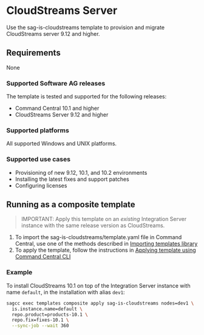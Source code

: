 # CloudStreams Server

Use the sag-is-cloudstreams template to provision and migrate CloudStreams server 9.12 and higher.

## Requirements
None

### Supported Software AG releases
The template is tested and supported for the following releases:

* Command Central 10.1 and higher
* CloudStreams Server 9.12 and higher

### Supported platforms

All supported Windows and UNIX platforms.

### Supported use cases

* Provisioning of new 9.12, 10.1, and 10.2 environments
* Installing the latest fixes and support patches
* Configuring licenses

## Running as a composite template


> IMPORTANT: Apply this template on an _existing_ Integration Server instance with the same release version as CloudStreams.

1. To import the sag-is-cloudstreams/template.yaml file in Command Central, use one of the methods described in [Importing templates library](https://github.com/SoftwareAG/sagdevops-templates/wiki/Importing-templates-library)
2. To apply the template, follow the instructions in [Applying template using Command Central CLI](https://github.com/SoftwareAG/sagdevops-templates/wiki/Using-default-templates#applying-template-using-command-central-cli)

### Example

To install CloudStreams 10.1 on top of the Integration Server instance with name `default`, in the installation
with alias `dev1`:

```bash
sagcc exec templates composite apply sag-is-cloudstreams nodes=dev1 \
  is.instance.name=default \
  repo.product=products-10.1 \
  repo.fix=fixes-10.1 \
  --sync-job --wait 360
```

